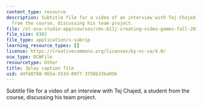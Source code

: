 ```yaml
---
content_type: resource
description: Subtitle file for a video of an interview with Tej Chajed, a student
  from the course, discussing his team project.
file: /ol-ocw-studio-app/courses/cms-611j-creating-video-games-fall-2014/d4fd8780965a553d89f73758b33ba956_bgMZSJ2rfNc.vtt
file_size: 8382
file_type: application/x-subrip
learning_resource_types: []
license: https://creativecommons.org/licenses/by-nc-sa/4.0/
ocw_type: OCWFile
resourcetype: Other
title: 3play caption file
uid: d4fd8780-965a-553d-89f7-3758b33ba956
---
```

Subtitle file for a video of an interview with Tej Chajed, a student from the course, discussing his team project.